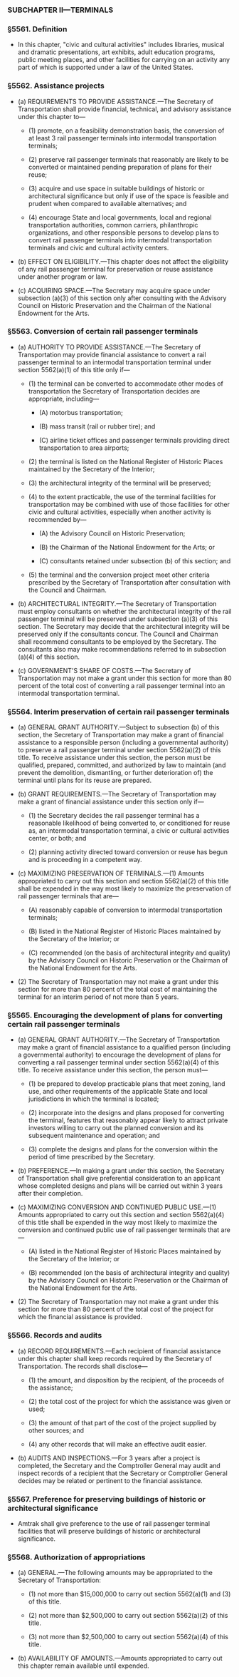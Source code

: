 ### SUBCHAPTER II—TERMINALS

### §5561. Definition
* In this chapter, "civic and cultural activities" includes libraries, musical and dramatic presentations, art exhibits, adult education programs, public meeting places, and other facilities for carrying on an activity any part of which is supported under a law of the United States.

### §5562. Assistance projects
* (a) REQUIREMENTS TO PROVIDE ASSISTANCE.—The Secretary of Transportation shall provide financial, technical, and advisory assistance under this chapter to—

  * (1) promote, on a feasibility demonstration basis, the conversion of at least 3 rail passenger terminals into intermodal transportation terminals;

  * (2) preserve rail passenger terminals that reasonably are likely to be converted or maintained pending preparation of plans for their reuse;

  * (3) acquire and use space in suitable buildings of historic or architectural significance but only if use of the space is feasible and prudent when compared to available alternatives; and

  * (4) encourage State and local governments, local and regional transportation authorities, common carriers, philanthropic organizations, and other responsible persons to develop plans to convert rail passenger terminals into intermodal transportation terminals and civic and cultural activity centers.


* (b) EFFECT ON ELIGIBILITY.—This chapter does not affect the eligibility of any rail passenger terminal for preservation or reuse assistance under another program or law.

* (c) ACQUIRING SPACE.—The Secretary may acquire space under subsection (a)(3) of this section only after consulting with the Advisory Council on Historic Preservation and the Chairman of the National Endowment for the Arts.

### §5563. Conversion of certain rail passenger terminals
* (a) AUTHORITY TO PROVIDE ASSISTANCE.—The Secretary of Transportation may provide financial assistance to convert a rail passenger terminal to an intermodal transportation terminal under section 5562(a)(1) of this title only if—

  * (1) the terminal can be converted to accommodate other modes of transportation the Secretary of Transportation decides are appropriate, including—

    * (A) motorbus transportation;

    * (B) mass transit (rail or rubber tire); and

    * (C) airline ticket offices and passenger terminals providing direct transportation to area airports;


  * (2) the terminal is listed on the National Register of Historic Places maintained by the Secretary of the Interior;

  * (3) the architectural integrity of the terminal will be preserved;

  * (4) to the extent practicable, the use of the terminal facilities for transportation may be combined with use of those facilities for other civic and cultural activities, especially when another activity is recommended by—

    * (A) the Advisory Council on Historic Preservation;

    * (B) the Chairman of the National Endowment for the Arts; or

    * (C) consultants retained under subsection (b) of this section; and


  * (5) the terminal and the conversion project meet other criteria prescribed by the Secretary of Transportation after consultation with the Council and Chairman.


* (b) ARCHITECTURAL INTEGRITY.—The Secretary of Transportation must employ consultants on whether the architectural integrity of the rail passenger terminal will be preserved under subsection (a)(3) of this section. The Secretary may decide that the architectural integrity will be preserved only if the consultants concur. The Council and Chairman shall recommend consultants to be employed by the Secretary. The consultants also may make recommendations referred to in subsection (a)(4) of this section.

* (c) GOVERNMENT'S SHARE OF COSTS.—The Secretary of Transportation may not make a grant under this section for more than 80 percent of the total cost of converting a rail passenger terminal into an intermodal transportation terminal.

### §5564. Interim preservation of certain rail passenger terminals
* (a) GENERAL GRANT AUTHORITY.—Subject to subsection (b) of this section, the Secretary of Transportation may make a grant of financial assistance to a responsible person (including a governmental authority) to preserve a rail passenger terminal under section 5562(a)(2) of this title. To receive assistance under this section, the person must be qualified, prepared, committed, and authorized by law to maintain (and prevent the demolition, dismantling, or further deterioration of) the terminal until plans for its reuse are prepared.

* (b) GRANT REQUIREMENTS.—The Secretary of Transportation may make a grant of financial assistance under this section only if—

  * (1) the Secretary decides the rail passenger terminal has a reasonable likelihood of being converted to, or conditioned for reuse as, an intermodal transportation terminal, a civic or cultural activities center, or both; and

  * (2) planning activity directed toward conversion or reuse has begun and is proceeding in a competent way.


* (c) MAXIMIZING PRESERVATION OF TERMINALS.—(1) Amounts appropriated to carry out this section and section 5562(a)(2) of this title shall be expended in the way most likely to maximize the preservation of rail passenger terminals that are—

  * (A) reasonably capable of conversion to intermodal transportation terminals;

  * (B) listed in the National Register of Historic Places maintained by the Secretary of the Interior; or

  * (C) recommended (on the basis of architectural integrity and quality) by the Advisory Council on Historic Preservation or the Chairman of the National Endowment for the Arts.


* (2) The Secretary of Transportation may not make a grant under this section for more than 80 percent of the total cost of maintaining the terminal for an interim period of not more than 5 years.

### §5565. Encouraging the development of plans for converting certain rail passenger terminals
* (a) GENERAL GRANT AUTHORITY.—The Secretary of Transportation may make a grant of financial assistance to a qualified person (including a governmental authority) to encourage the development of plans for converting a rail passenger terminal under section 5562(a)(4) of this title. To receive assistance under this section, the person must—

  * (1) be prepared to develop practicable plans that meet zoning, land use, and other requirements of the applicable State and local jurisdictions in which the terminal is located;

  * (2) incorporate into the designs and plans proposed for converting the terminal, features that reasonably appear likely to attract private investors willing to carry out the planned conversion and its subsequent maintenance and operation; and

  * (3) complete the designs and plans for the conversion within the period of time prescribed by the Secretary.


* (b) PREFERENCE.—In making a grant under this section, the Secretary of Transportation shall give preferential consideration to an applicant whose completed designs and plans will be carried out within 3 years after their completion.

* (c) MAXIMIZING CONVERSION AND CONTINUED PUBLIC USE.—(1) Amounts appropriated to carry out this section and section 5562(a)(4) of this title shall be expended in the way most likely to maximize the conversion and continued public use of rail passenger terminals that are—

  * (A) listed in the National Register of Historic Places maintained by the Secretary of the Interior; or

  * (B) recommended (on the basis of architectural integrity and quality) by the Advisory Council on Historic Preservation or the Chairman of the National Endowment for the Arts.


* (2) The Secretary of Transportation may not make a grant under this section for more than 80 percent of the total cost of the project for which the financial assistance is provided.

### §5566. Records and audits
* (a) RECORD REQUIREMENTS.—Each recipient of financial assistance under this chapter shall keep records required by the Secretary of Transportation. The records shall disclose—

  * (1) the amount, and disposition by the recipient, of the proceeds of the assistance;

  * (2) the total cost of the project for which the assistance was given or used;

  * (3) the amount of that part of the cost of the project supplied by other sources; and

  * (4) any other records that will make an effective audit easier.


* (b) AUDITS AND INSPECTIONS.—For 3 years after a project is completed, the Secretary and the Comptroller General may audit and inspect records of a recipient that the Secretary or Comptroller General decides may be related or pertinent to the financial assistance.

### §5567. Preference for preserving buildings of historic or architectural significance
* Amtrak shall give preference to the use of rail passenger terminal facilities that will preserve buildings of historic or architectural significance.

### §5568. Authorization of appropriations
* (a) GENERAL.—The following amounts may be appropriated to the Secretary of Transportation:

  * (1) not more than $15,000,000 to carry out section 5562(a)(1) and (3) of this title.

  * (2) not more than $2,500,000 to carry out section 5562(a)(2) of this title.

  * (3) not more than $2,500,000 to carry out section 5562(a)(4) of this title.


* (b) AVAILABILITY OF AMOUNTS.—Amounts appropriated to carry out this chapter remain available until expended.
